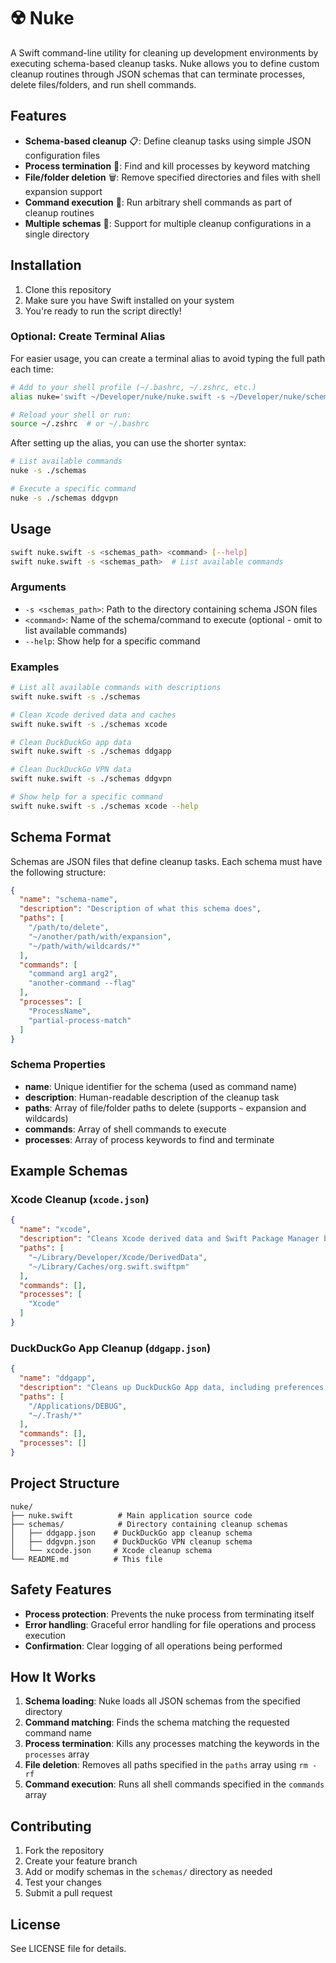 # ☢️ Nuke

A Swift command-line utility for cleaning up development environments by executing schema-based cleanup tasks. Nuke allows you to define custom cleanup routines through JSON schemas that can terminate processes, delete files/folders, and run shell commands.

## Features

- **Schema-based cleanup** 📋: Define cleanup tasks using simple JSON configuration files
- **Process termination** 🔪: Find and kill processes by keyword matching
- **File/folder deletion** 🗑️: Remove specified directories and files with shell expansion support
- **Command execution** 🚀: Run arbitrary shell commands as part of cleanup routines
- **Multiple schemas** 📁: Support for multiple cleanup configurations in a single directory

## Installation

1. Clone this repository
2. Make sure you have Swift installed on your system
3. You're ready to run the script directly!

### Optional: Create Terminal Alias

For easier usage, you can create a terminal alias to avoid typing the full path each time:

```bash
# Add to your shell profile (~/.bashrc, ~/.zshrc, etc.)
alias nuke='swift ~/Developer/nuke/nuke.swift -s ~/Developer/nuke/schemas/'

# Reload your shell or run:
source ~/.zshrc  # or ~/.bashrc
```

After setting up the alias, you can use the shorter syntax:
```bash
# List available commands
nuke -s ./schemas

# Execute a specific command
nuke -s ./schemas ddgvpn
```

## Usage

```bash
swift nuke.swift -s <schemas_path> <command> [--help]
swift nuke.swift -s <schemas_path>  # List available commands
```

### Arguments

- `-s <schemas_path>`: Path to the directory containing schema JSON files
- `<command>`: Name of the schema/command to execute (optional - omit to list available commands)
- `--help`: Show help for a specific command

### Examples

```bash
# List all available commands with descriptions
swift nuke.swift -s ./schemas

# Clean Xcode derived data and caches
swift nuke.swift -s ./schemas xcode

# Clean DuckDuckGo app data
swift nuke.swift -s ./schemas ddgapp

# Clean DuckDuckGo VPN data
swift nuke.swift -s ./schemas ddgvpn

# Show help for a specific command
swift nuke.swift -s ./schemas xcode --help
```

## Schema Format

Schemas are JSON files that define cleanup tasks. Each schema must have the following structure:

```json
{
  "name": "schema-name",
  "description": "Description of what this schema does",
  "paths": [
    "/path/to/delete",
    "~/another/path/with/expansion",
    "~/path/with/wildcards/*"
  ],
  "commands": [
    "command arg1 arg2",
    "another-command --flag"
  ],
  "processes": [
    "ProcessName",
    "partial-process-match"
  ]
}
```

### Schema Properties

- **name**: Unique identifier for the schema (used as command name)
- **description**: Human-readable description of the cleanup task
- **paths**: Array of file/folder paths to delete (supports `~` expansion and wildcards)
- **commands**: Array of shell commands to execute
- **processes**: Array of process keywords to find and terminate

## Example Schemas

### Xcode Cleanup (`xcode.json`)

```json
{
  "name": "xcode",
  "description": "Cleans Xcode derived data and Swift Package Manager build cache",
  "paths": [
    "~/Library/Developer/Xcode/DerivedData",
    "~/Library/Caches/org.swift.swiftpm"
  ],
  "commands": [],
  "processes": [
    "Xcode"
  ]
}
```

### DuckDuckGo App Cleanup (`ddgapp.json`)

```json
{
  "name": "ddgapp",
  "description": "Cleans up DuckDuckGo App data, including preferences, cache, or sandbox",
  "paths": [
    "/Applications/DEBUG",
    "~/.Trash/*"
  ],
  "commands": [],
  "processes": []
}
```

## Project Structure

```
nuke/
├── nuke.swift          # Main application source code
├── schemas/            # Directory containing cleanup schemas
│   ├── ddgapp.json    # DuckDuckGo app cleanup schema
│   ├── ddgvpn.json    # DuckDuckGo VPN cleanup schema
│   └── xcode.json     # Xcode cleanup schema
└── README.md          # This file
```

## Safety Features

- **Process protection**: Prevents the nuke process from terminating itself
- **Error handling**: Graceful error handling for file operations and process execution
- **Confirmation**: Clear logging of all operations being performed

## How It Works

1. **Schema loading**: Nuke loads all JSON schemas from the specified directory
2. **Command matching**: Finds the schema matching the requested command name
3. **Process termination**: Kills any processes matching the keywords in the `processes` array
4. **File deletion**: Removes all paths specified in the `paths` array using `rm -rf`
5. **Command execution**: Runs all shell commands specified in the `commands` array

## Contributing

1. Fork the repository
2. Create your feature branch
3. Add or modify schemas in the `schemas/` directory as needed
4. Test your changes
5. Submit a pull request

## License

See LICENSE file for details.